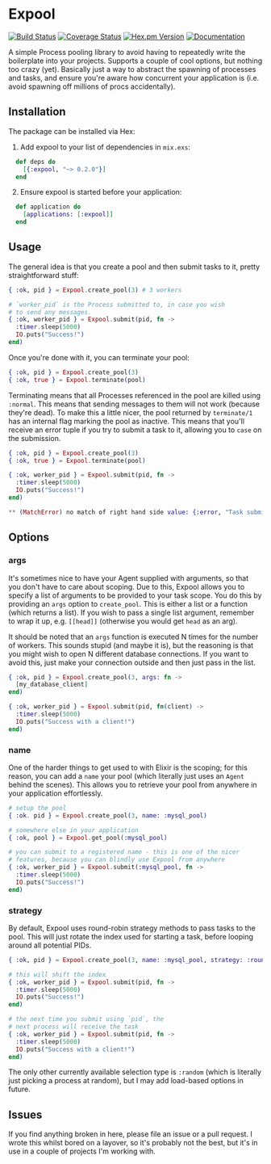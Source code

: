 # Expool
[![Build Status](https://img.shields.io/travis/zackehh/expool.svg)](https://travis-ci.org/zackehh/expool) [![Coverage Status](https://img.shields.io/coveralls/zackehh/expool.svg)](https://coveralls.io/github/zackehh/expool) [![Hex.pm Version](https://img.shields.io/hexpm/v/expool.svg)](https://hex.pm/packages/expool) [![Documentation](https://img.shields.io/badge/docs-latest-yellowgreen.svg)](https://hexdocs.pm/expool/)

A simple Process pooling library to avoid having to repeatedly write the boilerplate into your projects. Supports a couple of cool options, but nothing too crazy (yet). Basically just a way to abstract the spawning of processes and tasks, and ensure you're aware how concurrent your application is (i.e. avoid spawning off millions of procs accidentally).

## Installation

The package can be installed via Hex:

  1. Add expool to your list of dependencies in `mix.exs`:

```elixir
  def deps do
    [{:expool, "~> 0.2.0"}]
  end
```

  2. Ensure expool is started before your application:

```elixir
  def application do
    [applications: [:expool]]
  end
```

## Usage

The general idea is that you create a pool and then submit tasks to it, pretty straightforward stuff:

```elixir
{ :ok, pid } = Expool.create_pool(3) # 3 workers

# `worker_pid` is the Process submitted to, in case you wish
# to send any messages.
{ :ok, worker_pid } = Expool.submit(pid, fn ->
  :timer.sleep(5000)
  IO.puts("Success!")
end)
```

Once you're done with it, you can terminate your pool:

```elixir
{ :ok, pid } = Expool.create_pool(3)
{ :ok, true } = Expool.terminate(pool)
```

Terminating means that all Processes referenced in the pool are killed using `:normal`. This means that sending messages to them will not work (because they're dead). To make this a little nicer, the pool returned by `terminate/1` has an internal flag marking the pool as inactive. This means that you'll receive an error tuple if you try to submit a task to it, allowing you to `case` on the submission.

```elixir
{ :ok, pid } = Expool.create_pool(3)
{ :ok, true } = Expool.terminate(pool)

{ :ok, worker_pid } = Expool.submit(pid, fn ->
  :timer.sleep(5000)
  IO.puts("Success!")
end)

** (MatchError) no match of right hand side value: {:error, "Task submitted to inactive pool!"}
```

## Options

### args

It's sometimes nice to have your Agent supplied with arguments, so that you don't have to care about scoping. Due to this, Expool allows you to specify a list of arguments to be provided to your task scope. You do this by providing an `args` option to `create_pool`. This is either a list or a function (which returns a list). If you wish to pass a single list argument, remember to wrap it up, e.g. `[[head]]` (otherwise you would get `head` as an arg).

It should be noted that an `args` function is executed N times for the number of workers. This sounds stupid (and maybe it is), but the reasoning is that you might wish to open N different database connections. If you want to avoid this, just make your connection outside and then just pass in the list.

```elixir
{ :ok, pid } = Expool.create_pool(3, args: fn ->
  [my_database_client]
end)

{ :ok, worker_pid } = Expool.submit(pid, fn(client) ->
  :timer.sleep(5000)
  IO.puts("Success with a client!")
end)
```

### name

One of the harder things to get used to with Elixir is the scoping; for this reason, you can add a `name` your pool (which literally just uses an `Agent` behind the scenes). This allows you to retrieve your pool from anywhere in your application effortlessly.

```elixir
# setup the pool
{ :ok. pid } = Expool.create_pool(3, name: :mysql_pool)

# somewhere else in your application
{ :ok, pool } = Expool.get_pool(:mysql_pool)

# you can submit to a registered name - this is one of the nicer
# features, because you can blindly use Expool from anywhere
{ :ok, worker_pid } = Expool.submit(:mysql_pool, fn ->
  :timer.sleep(5000)
  IO.puts("Success!")
end)
```

### strategy

By default, Expool uses round-robin strategy methods to pass tasks to the pool. This will just rotate the index used for starting a task, before looping around all potential PIDs.

```elixir
{ :ok, pid } = Expool.create_pool(3, name: :mysql_pool, strategy: :round_robin)

# this will shift the index
{ :ok, worker_pid } = Expool.submit(pid, fn ->
  :timer.sleep(5000)
  IO.puts("Success!")
end)

# the next time you submit using `pid`, the
# next process will receive the task
{ :ok, worker_pid } = Expool.submit(pid, fn ->
  :timer.sleep(5000)
  IO.puts("Success with a client!")
end)
```

The only other currently available selection type is `:random` (which is literally just picking a process at random), but I may add load-based options in future.

## Issues

If you find anything broken in here, please file an issue or a pull request. I wrote this whilst bored on a layover, so it's probably not the best, but it's in use in a couple of projects I'm working with.
